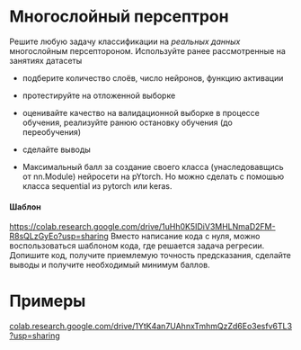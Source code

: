 # Многослойный персептрон
Решите любую задачу классификации на *реальных данных* многослойным персептороном. Используйте ранее рассмотренные на занятиях датасеты
- подберите количество слоёв, число нейронов, функцию активации
- протестируйте на отложенной выборке
- оценивайте качество на валидационной выборке в процессе обучения, реализуйте ранюю остановку обучения (до переобучения)
- сделайте выводы

- Максимальный балл за создание своего класса (унаследовавщись от nn.Module) нейросети на pYtorch. Но можно сделать с помошью класса sequential из pytorch или keras.

#### Шаблон
https://colab.research.google.com/drive/1uHh0K5IDiV3MHLNmaD2FM-R8sQLzGyEo?usp=sharing
Вместо написание кода с нуля, можно воспользоваться шаблоном кода, где решается задача регресии.
Допишите код, получите приемлемую точность предсказания, сделайте выводы и получите необходимый минимум баллов.

# Примеры
[colab.research.google.com/drive/1YtK4an7UAhnxTmhmQzZd6Eo3esfv6TL3?usp=sharing](https://colab.research.google.com/drive/1YtK4an7UAhnxTmhmQzZd6Eo3esfv6TL3?usp=sharing)
